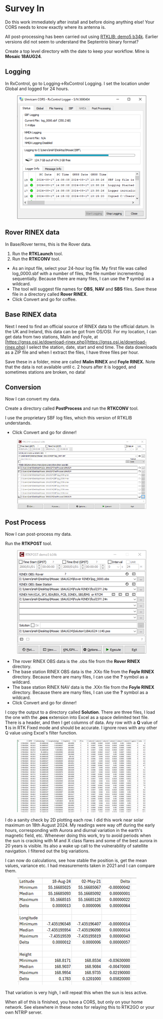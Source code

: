 # Survey In

Do this work immediately after install and before doing anything else! Your CORS needs to know exactly where its antenna is.

All post-processing has been carried out using [RTKLIB: demo5 b34k](https://github.com/rtklibexplorer/RTKLIB/releases). Earlier versions did not seem to understand the Septentrio binary format?

Create a top level directory with the date to keep your workflow. Mine is **Mosaic 18AUG24**.

## Logging

In RxControl, go to Logging->RxControl Logging. I set the location under Global and logged for 24 hours.

<figure><img src="../../.gitbook/assets/image (18).png" alt=""><figcaption></figcaption></figure>

## Rover RINEX data

In Base/Rover terms, this is the Rover data.&#x20;

1. Run the **RTKLaunch** tool.
2. Run the **RTKCONV** tool.

* As an input file, select your 24-hour log file. My first file was called log\_0000.sbf with a number of files, the file number incrementing sequentially. Because there are many files, I can use the **?** symbol as a wildcard.
* The tool will suggest file names for **OBS**, **NAV** and **SBS** files. Save these file in a directory called **Rover RINEX**.
* Click Convert and go for coffee.

## Base RINEX data

Next I need to find an official source of RINEX data to the official datum. In the UK and Ireland, this data can be got from OS/OSI. For my location, I can get data from two stations, Malin and Foyle, at [https://gnss.osi.ie/download-rinex.php](https://gnss.osi.ie/download-rinex.php) I select the station, date, start and end time. The data downloads as a ZIP file and when I extract the files, I have three files per hour.&#x20;

Save these in a folder, mine are called **Malin RINEX** and **Foyle RINEX.** Note that the data is not available until c. 2 hours after it is logged, and sometimes stations are broken, no data!

## Conversion

Now I can convert my data.&#x20;

Create a directory called **PostProcess** and run the **RTKCONV** tool.

I use the proprietary SBF log files, which this version of RTKLIB understands.

* Click Convert and go for dinner!

<figure><img src="../../.gitbook/assets/image (1).png" alt=""><figcaption></figcaption></figure>

## Post Process

Now I can post-process my data.&#x20;

Run the **RTKPOST** tool.

<figure><img src="../../.gitbook/assets/image (1) (1).png" alt=""><figcaption></figcaption></figure>

* The rover RINEX OBS data is the .obs file from the **Rover RINEX** directory.
* The base station RINEX OBS data is the .XXo file from the **Foyle RINEX** directory. Because there are many files, I can use the **?** symbol as a wildcard.
* The base station RINEX NAV data is the .XXn file from the **Foyle RINEX** directory. Because there are many files, I can use the **?** symbol as a wildcard.
* Click Convert and go for dinner!

I copy the output to a directory called **Solution**. There are three files, I load the one with the **.pos** extension into Excel as a space delimited text file. There is a header, and then I get columns of data. Any row with a **Q** value of **1** is in RTK Fixed mode and should be accurate. I ignore rows with any other Q value using Excel's filter function.

<figure><img src="../../.gitbook/assets/image (3).png" alt=""><figcaption></figcaption></figure>

I do a sanity check by 2D plotting each row. I did this work near solar maximum on 18th August 2024. My readings were way off during the early hours, corresponding with Aurora and diurnal variation in the earth's magnetic field, etc. Whenever doing this work, try to avoid periods when the sun is cracking with M and X class flares and some of the best aurora in 20 years is visible. Its also a wake up call to the vulnerability of satellite navigation. I filtered out the big variations.

I can now do calculations, see how stable the position is, get the mean values, variance etc. I had measurements taken in 2021 and I can compare them.

<figure><img src="../../.gitbook/assets/image (4).png" alt=""><figcaption></figcaption></figure>

That variation is very high, I will repeat this when the sun is less active.

When all of this is finished, you have a CORS, but only on your home network. See elsewhere in these notes for relaying this to RTK2GO or your own NTRIP server.
